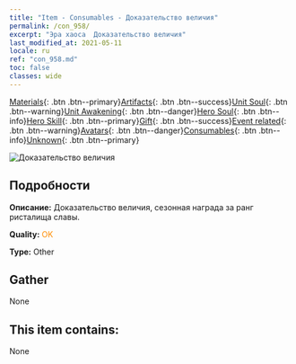 ```yaml
---
title: "Item - Consumables - Доказательство величия"
permalink: /con_958/
excerpt: "Эра хаоса  Доказательство величия"
last_modified_at: 2021-05-11
locale: ru
ref: "con_958.md"
toc: false
classes: wide
---
```

 [Materials](/ItemsRU/){: .btn .btn--primary}[Artifacts](/ItemsRU/Artifacts/){: .btn .btn--success}[Unit Soul](/ItemsRU/UnitSoul/){: .btn .btn--warning}[Unit Awakening](/ItemsRU/UnitAwakening/){: .btn .btn--danger}[Hero Soul](/ItemsRU/HeroSoul/){: .btn .btn--info}[Hero Skill](/ItemsRU/HeroSkill/){: .btn .btn--primary}[Gift](/ItemsRU/Gift/){: .btn .btn--success}[Event related](/ItemsRU/Events/){: .btn .btn--warning}[Avatars](/ItemsRU/Avatars/){: .btn .btn--danger}[Consumables](/ItemsRU/Consumables/){: .btn .btn--info}[Unknown](/ItemsRU/Unknown/){: .btn .btn--primary}

 ![Доказательство величия](/images/t/i_40053.png)

## Подробности
 **Описание:** Доказательство величия, сезонная награда за ранг ристалища славы.

 **Quality:** <span style="color: #FF8C00">OK</span>

 **Type:** Other

## Gather

  None

## This item contains:

  None

